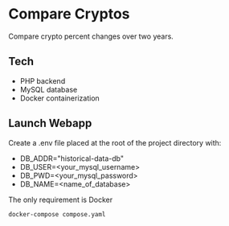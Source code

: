 # Compare Cryptos

Compare crypto percent changes over two years.
## Tech

- PHP backend
- MySQL database
- Docker containerization
## Launch Webapp
Create a .env file placed at the root of the project directory with:
- DB_ADDR="historical-data-db"
- DB_USER=<your_mysql_username>
- DB_PWD=<your_mysql_password>
- DB_NAME=<name_of_database>

The only requirement is Docker

```bash
docker-compose compose.yaml
```